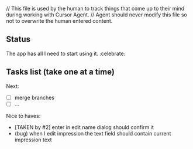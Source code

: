 // This file is used by the human to track things that come up to their mind during working with Cursor Agent.
// Agent should never modify this file so not to overwrite the human entered content.

## Status
The app has all I need to start using it. :celebrate:

## Tasks list (take one at a time)
Next:
- [ ] merge branches
- [ ] ...

Nice to haves:
- [TAKEN by #2] enter in edit name dialog should confirm it
- (bug) when I edit impression the text field should contain current impression text
